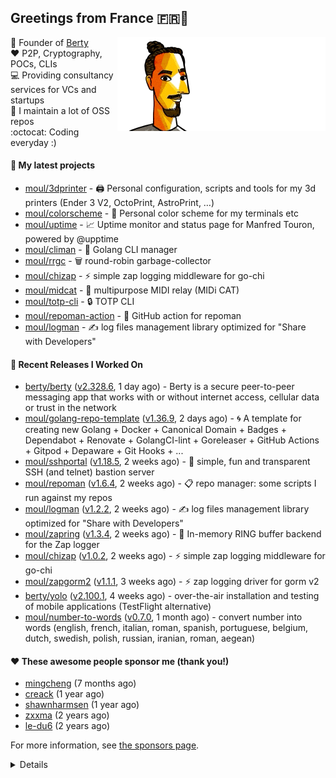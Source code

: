 ## Greetings from France 🇫🇷👋

<img align="right" src="https://raw.githubusercontent.com/moul/moul/main/contribute.gif">

:hammer: Founder of [Berty](https://github.com/berty)<br/>
:heart: P2P, Cryptography, POCs, CLIs<br/>
:computer: Providing consultancy services for VCs and startups<br/> 
:construction: I maintain a lot of OSS repos<br/>
:octocat: Coding everyday :)<br/>

#### 🌱 My latest projects


- [moul/3dprinter](https://github.com/moul/3dprinter) - 🖨 Personal configuration, scripts and tools for my 3d printers (Ender 3 V2, OctoPrint, AstroPrint, …)
- [moul/colorscheme](https://github.com/moul/colorscheme) - 🌈 Personal color scheme for my terminals etc
- [moul/uptime](https://github.com/moul/uptime) - 📈 Uptime monitor and status page for Manfred Touron, powered by @upptime
- [moul/climan](https://github.com/moul/climan) - 🦪 Golang CLI manager
- [moul/rrgc](https://github.com/moul/rrgc) - 🗑 round-robin garbage-collector
- [moul/chizap](https://github.com/moul/chizap) - ⚡️ simple zap logging middleware for go-chi 
- [moul/midcat](https://github.com/moul/midcat) - 🎹 multipurpose MIDI relay (MIDi CAT)
- [moul/totp-cli](https://github.com/moul/totp-cli) - 🔒 TOTP CLI
- [moul/repoman-action](https://github.com/moul/repoman-action) - 🐙 GitHub action for repoman
- [moul/logman](https://github.com/moul/logman) - ✍️ log files management library optimized for &#34;Share with Developers&#34;

#### 🔭 Recent Releases I Worked On

- [berty/berty](https://github.com/berty/berty) ([v2.328.6](https://github.com/berty/berty/releases/tag/v2.328.6), 1 day ago) - Berty is a secure peer-to-peer messaging app that works with or without internet access, cellular data or trust in the network
- [moul/golang-repo-template](https://github.com/moul/golang-repo-template) ([v1.36.9](https://github.com/moul/golang-repo-template/releases/tag/v1.36.9), 2 days ago) - 🌀 A template for creating new Golang &#43; Docker &#43; Canonical Domain &#43; Badges &#43; Dependabot &#43; Renovate &#43; GolangCI-lint &#43; Goreleaser &#43; GitHub Actions &#43; Gitpod &#43; Depaware &#43; Git Hooks &#43; ...
- [moul/sshportal](https://github.com/moul/sshportal) ([v1.18.5](https://github.com/moul/sshportal/releases/tag/v1.18.5), 2 weeks ago) - :tophat: simple, fun and transparent SSH (and telnet) bastion server
- [moul/repoman](https://github.com/moul/repoman) ([v1.6.4](https://github.com/moul/repoman/releases/tag/v1.6.4), 2 weeks ago) - 📋 repo manager: some scripts I run against my repos
- [moul/logman](https://github.com/moul/logman) ([v1.2.2](https://github.com/moul/logman/releases/tag/v1.2.2), 2 weeks ago) - ✍️ log files management library optimized for &#34;Share with Developers&#34;
- [moul/zapring](https://github.com/moul/zapring) ([v1.3.4](https://github.com/moul/zapring/releases/tag/v1.3.4), 2 weeks ago) - 💍 In-memory RING buffer backend for the Zap logger
- [moul/chizap](https://github.com/moul/chizap) ([v1.0.2](https://github.com/moul/chizap/releases/tag/v1.0.2), 2 weeks ago) - ⚡️ simple zap logging middleware for go-chi 
- [moul/zapgorm2](https://github.com/moul/zapgorm2) ([v1.1.1](https://github.com/moul/zapgorm2/releases/tag/v1.1.1), 3 weeks ago) - ⚡ zap logging driver for gorm v2
- [berty/yolo](https://github.com/berty/yolo) ([v2.100.1](https://github.com/berty/yolo/releases/tag/v2.100.1), 4 weeks ago) - over-the-air installation and testing of mobile applications (TestFlight alternative)
- [moul/number-to-words](https://github.com/moul/number-to-words) ([v0.7.0](https://github.com/moul/number-to-words/releases/tag/v0.7.0), 1 month ago) - convert number into words (english, french, italian, roman, spanish, portuguese, belgium, dutch, swedish, polish, russian, iranian, roman, aegean)


#### ❤️ These awesome people sponsor me (thank you!)


- [mingcheng](https://github.com/mingcheng) (7 months ago)
- [creack](https://github.com/creack) (1 year ago)
- [shawnharmsen](https://github.com/shawnharmsen) (1 year ago)
- [zxxma](https://github.com/zxxma) (2 years ago)
- [le-du6](https://github.com/le-du6) (2 years ago)

For more information, see [the sponsors page](https://github.com/sponsors/moul/).

<details>


  <h4>🚧 Things I did recently</h4>
  <ul>
  
  <li><a href="https://wip.co/@moul/todos/189179">💉  2nd pfizer #life</a> (5 months ago)</li>
  <li><a href="https://wip.co/@moul/todos/189178">📻 daily &#34;Hacker News Café&#34; on ClubHouse #life</a> (5 months ago)</li>
  <li><a href="https://wip.co/@moul/todos/184389">🐙  yesterday on GitHub #oss</a> (7 months ago)</li>
  <li><a href="https://wip.co/@moul/todos/183459">👥  weekly sync with #berty team</a> (7 months ago)</li>
  <li><a href="https://wip.co/@moul/todos/183349">🐙  yesterday on GitHub #oss</a> (7 months ago)</li>
  </ul>

  <h4>📜 Recent blog posts</h4>
  <ul>
  
  <li><a href="https://manfred.life/pp2p8-berty-news/">Paris P2P #8 - Last News from Berty</a> (2 years ago)</li>
  <li><a href="https://manfred.life/feeling-lucky/">Feeling Lucky</a> (2 years ago)</li>
  <li><a href="https://manfred.life/oss-challenges-slides/">Challenges of Open-Source (presentation)</a> (2 years ago)</li>
  <li><a href="https://manfred.life/oss-challenges/">Challenges of Open-Source</a> (2 years ago)</li>
  <li><a href="https://manfred.life/stay-flexible/">Flexibility in Project Development</a> (2 years ago)</li>
  </ul>

  <h4>📓 Gists I wrote</h4>
  <ul>
  <li><a href="https://gist.github.com/2dd66ce9133e6585040122d563afa039">github-other-repos.md</a> (1 year ago)</li>
  <li><a href="https://gist.github.com/3d9a81083861a2bb2a04b80dad79bb68">Yo! 👋👋</a> (2 years ago)</li>
  <li><a href="https://gist.github.com/0d8a8e72d07e7d461bdc9c243893fcc7">Caching-friendly Makefile Rule to use Protoc within Docker</a> (2 years ago)</li>
  <li><a href="https://gist.github.com/aa5e556280763727eab9d6dcd77e2110">poor man&#39;s ipfs pin</a> (2 years ago)</li>
  
  </ul>

  <h4>👯 Check out some of my recent followers</h4>
  <ul>
  
  <li><a href="https://github.com/jmattiucci99">jmattiucci99</a>
  <li><a href="https://github.com/haoruilee">haoruilee</a>
  <li><a href="https://github.com/zeyad-mansour">zeyad-mansour</a>
  <li><a href="https://github.com/hamed-pourshafiee">hamed-pourshafiee</a>
  <li><a href="https://github.com/xuanmir">xuanmir</a>
  </ul>

  <h4>💬 Feedback</h4>

  <p>
    If you use one of my projects, I'd love to hear from you!
    Don't be shy and let me know what you liked and what needs being improved.
    Got an issue? Open a ticket, I don't bite and will try my best to help!
  </p>

  <h4>📫 How to reach me</h4>
  <ul>
    <li>Twitter: <a href="https://twitter.com/moul">https://twitter.com/moul</a></li>
    <li>Blog: <a href="https://manfred.life/">https://manfred.life/</a></li>
  </ul>

  <hr />

  <summary>Details</summary>
  <img src="https://img.shields.io/badge/📦%20%20release-experimental-blue"/>
  <img src="https://img.shields.io/badge/coverage-@moul%20is%20unstable-red?logo=codecov"/>
  <img src="https://img.shields.io/badge/👤%20%20mood-👍%20👍%20👍-black"/>
  <img src="https://img.shields.io/badge/🌐%20%20country-France%20🇫🇷-pink"/>
  

  <hr />

  <img src="https://github-readme-stats.vercel.app/api?username=moul&count_private=true&show_icons=true"/>

  <img src="https://img.shields.io/date/1639033517.svg?label=build&colorB=purple" />

 <details><summary>Click!</summary> <details><summary>Click!</summary> <details><summary>Click!</summary> <details><summary>Click!</summary> <details><summary>Click!</summary> <details><summary>Click!</summary> <details><summary>Click!</summary> <details><summary>Click!</summary> <details><summary>Click!</summary> <details><summary>Click!</summary> <details><summary>Click!</summary> <details><summary>Click!</summary> <details><summary>Click!</summary> <details><summary>Click!</summary> <details><summary>Click!</summary> <details><summary>Click!</summary> <details><summary>Click!</summary> <details><summary>Click!</summary> <details><summary>Click!</summary> <details><summary>Click!</summary> <details><summary>Click!</summary> <details><summary>Click!</summary> Thank you 😎 </details> </details> </details> </details> </details> </details> </details> </details> </details> </details> </details> </details> </details> </details> </details> </details> </details> </details> </details> </details> </details> </details>
</details>

<img src="https://visitor-badge.glitch.me/badge?page_id=moul.moul" width="1" height="1"/>